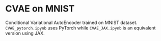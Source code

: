 # CVAE on MNIST

Conditional Variational AutoEncoder trained on MNIST dataset. `CVAE_pytorch.ipynb` uses PyTorch while `CVAE_JAX.ipynb` is an equivalent version using JAX.